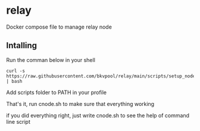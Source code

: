# relay
Docker compose file to manage relay node

## Intalling

Run the comman below in your shell
```
curl -s https://raw.githubusercontent.com/bkvpool/relay/main/scripts/setup_node.sh | bash
```

Add scripts folder to PATH in your profile

That's it, run cnode.sh to make sure that everything working

if you did everything right, just write cnode.sh to see the help of command line script
